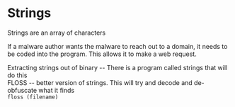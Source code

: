 # Strings
Strings are an array of characters  

If a malware author wants the malware to reach out to a domain, it needs to be coded into the program. This allows it to make a web request.

Extracting strings out of binary -- There is a program called strings that will do this  
FLOSS -- better version of strings. This will try and decode and de-obfuscate what it finds  
```floss (filename)```  

